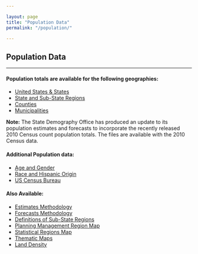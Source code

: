```yaml
---

layout: page
title: "Population Data"
permalink: "/population/"

---
```



## Population Data

- - -

#### Population totals are available for the following geographies:

- [United States & States](/population/population-totals-us-states.html)
- [State and Sub-State Regions](/population/population-totals-colorado-substate.html)
- [Counties](/population/population-totals-counties.html)
- [Municipalities](/population/population-totals-municipalities.html)

**Note:** The State Demography Office has produced an update to its population estimates and forecasts to incorporate the recently released 2010 Census count population totals. The files are available with the 2010 Census data.

#### Additional Population data:

- [Age and Gender](/population/age-gender-population-data.html)
- [Race and Hispanic Origin](/population/race-hispanic-origin.html)
- [US Census Bureau](http://www.census.gov/)

#### Also Available:

- [Estimates Methodology](https://drive.google.com/open?id=0B-vz6H4k4SESNm5hb1NmQWZWdlU&authuser=0)
- [Forecasts Methodology](https://drive.google.com/open?id=0B2oqdPZKJqK7RU92Z1RSVnJERXc)
- [Definitions of Sub-State Regions](https://drive.google.com/open?id=0B2oqdPZKJqK7RU92Z1RSVnJERXc)
- [Planning Management Region Map](https://drive.google.com/open?id=0B2oqdPZKJqK7VjNuRWdiYnRhbnM)
- [Statistical Regions Map](https://drive.google.com/open?id=0B2oqdPZKJqK7VjNuRWdiYnRhbnM)
- [Thematic Maps](/gis/thematic-maps.html)
- [Land Density](https://drive.google.com/open?id=0B6P5TF4k2v8qeTFXSmxJc1phNW8)